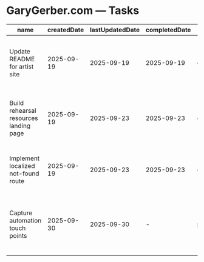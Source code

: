 # GaryGerber.com — Tasks

| name                                   | createdDate | lastUpdatedDate | completedDate | status   | description                                                                                      |
| -------------------------------------- | ----------- | --------------- | ------------- | -------- | ------------------------------------------------------------------------------------------------ |
| Update README for artist site          | 2025-09-19  | 2025-09-19      | 2025-09-19    | complete | Documented navigation sections, rehearsal portal usage, and local dev steps for the artist site. |
| Build rehearsal resources landing page | 2025-09-19  | 2025-09-23      | 2025-09-23    | complete | Expand the protected area with rehearsal notes, stage plots, and scheduling widgets.             |
| Implement localized not-found route    | 2025-09-19  | 2025-09-23      | 2025-09-23    | complete | Add a branded 404 page with contact options for presenters and collaborators.                    |
| Capture automation touch points        | 2025-09-30  | 2025-09-30      | -             | planned  | Inventory garygerber.com-specific wiring (scripts, workflows, env files) needed for `AddCF-Tenant` support. |

